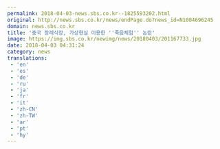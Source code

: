 ```yaml
---
permalink: 2018-04-03-news.sbs.co.kr--1825593202.html
original: http://news.sbs.co.kr/news/endPage.do?news_id=N1004696245
domain: news.sbs.co.kr
title: '중국 장례식장, 가상현실 이용한 ''죽음체험'' 논란'
image: https://img.sbs.co.kr/newimg/news/20180403/201167733.jpg
date: 2018-04-03 04:31:24
category: news
translations: 
 - 'en'
 - 'es'
 - 'de'
 - 'ru'
 - 'ja'
 - 'fr'
 - 'it'
 - 'zh-CN'
 - 'zh-TW'
 - 'ar'
 - 'pt'
 - 'hy'
---
```


